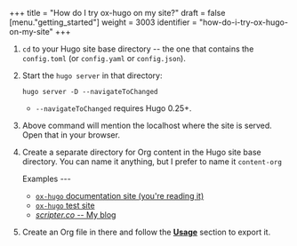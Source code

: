 +++
title = "How do I try ox-hugo on my site?"
draft = false
[menu."getting_started"]
  weight = 3003
  identifier = "how-do-i-try-ox-hugo-on-my-site"
+++

1.  `cd` to your Hugo site base directory -- the one that contains the
    `config.toml` (or `config.yaml` or `config.json`).
2.  Start the `hugo server` in that directory:

    ```text
    hugo server -D --navigateToChanged
    ```

    -   `--navigateToChanged` requires Hugo 0.25+.
3.  Above command will mention the localhost where the site is
    served. Open that in your browser.
4.  Create a separate directory for Org content in the Hugo site base
    directory. You can name it anything, but I prefer to name it
    `content-org`

    Examples ---

    -   [`ox-hugo` documentation site (you're reading it)](https://github.com/kaushalmodi/ox-hugo/tree/master/doc)
    -   [`ox-hugo` test site](https://github.com/kaushalmodi/ox-hugo/tree/master/test/site)
    -   [_scripter.co_ -- My blog](https://gitlab.com/kaushalmodi/kaushalmodi.gitlab.io)
5.  Create an Org file in there and follow the [**Usage**](/doc/usage)
    section to export it.
